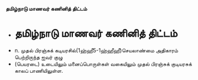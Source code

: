 **தமிழ்நாடு மாணவர் கணினித் திட்டம்**
- # தமிழ்நாடு மாணவர் கணினித் திட்டம்
- n. முதல் பிரஞ்சுக் கடியரசில்(1ஹ்ஹீ5-1ஹ்ஹீஹீ)செயலாண்மை அதிகாரம் பெற்றிருந்த ஐவர் குழு
- (பெயரடை) உடையிலும் மனைப்பொருள்கள் வகையிலும் முதல் பிரஞ்சுக் குடியரசுக் காலப் பாணியிலுள்ள.

